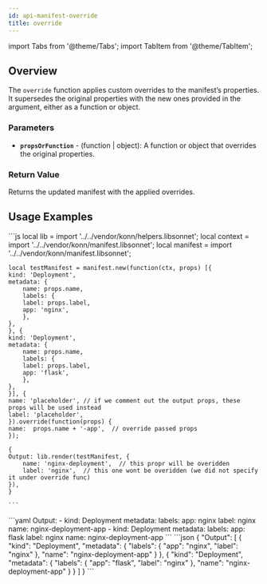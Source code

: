 ```yaml
---
id: api-manifest-override
title: override
---
```


import Tabs from '@theme/Tabs';
import TabItem from '@theme/TabItem';

## Overview
The `override` function applies custom overrides to the manifest’s properties. It supersedes the original properties with the new ones provided in the argument, either as a function or object.

### Parameters
- **`propsOrFunction`** - (function | object): A function or object that overrides the original properties.



### Return Value
Returns the updated manifest with the applied overrides.

## Usage Examples

<Tabs>
  <TabItem value="jsonnet" label="Jsonnet" default>
    ```js
    local lib = import '../../vendor/konn/helpers.libsonnet';
    local context = import '../../vendor/konn/manifest.libsonnet';
    local manifest = import '../../vendor/konn/manifest.libsonnet';

    local testManifest = manifest.new(function(ctx, props) [{
    kind: 'Deployment',
    metadata: {
        name: props.name,
        labels: {
        label: props.label,
        app: 'nginx',
        },
    },
    }, {
    kind: 'Deployment',
    metadata: {
        name: props.name,
        labels: {
        label: props.label,
        app: 'flask',
        },
    },
    }], {
    name: 'placeholder', // if we comment out the output props, these props will be used instead
    label: 'placeholder',
    }).override(function(props) {
    name:  props.name + '-app',  // override passed props
    });

    {
    Output: lib.render(testManifest, {
        name: 'nginx-deployment',  // this propr will be overidden
        label: 'nginx',  // this one wont be overidden (we did not specify it under override func)
    }),
    }

    ``` 
  </TabItem>
  <TabItem value="yaml" label="YAML Output">
    ```yaml
    Output:
    - kind: Deployment
        metadata:
        labels:
            app: nginx
            label: nginx
        name: nginx-deployment-app
    - kind: Deployment
        metadata:
        labels:
            app: flask
            label: nginx
        name: nginx-deployment-app
    ```
  </TabItem>
  <TabItem value="json" label="JSON Output">
    ```json
    {
    "Output": [
        {
            "kind": "Deployment",
            "metadata": {
                "labels": {
                "app": "nginx",
                "label": "nginx"
                },
                "name": "nginx-deployment-app"
            }
        },
        {
            "kind": "Deployment",
            "metadata": {
                "labels": {
                "app": "flask",
                "label": "nginx"
                },
                "name": "nginx-deployment-app"
            }
        }
      ]
    }
    ```
  </TabItem>
</Tabs>

